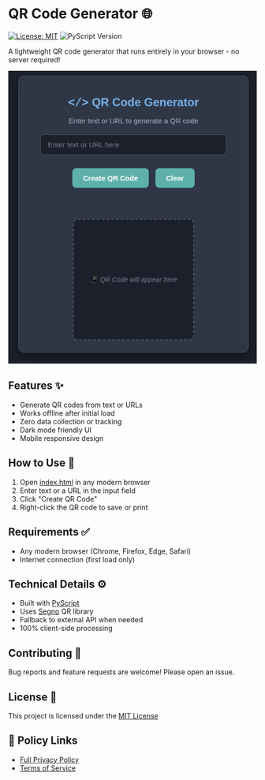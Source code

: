 # QR Code Generator 🌐

[![License: MIT](https://img.shields.io/badge/License-MIT-blue.svg)](LICENSE)
![PyScript Version](https://img.shields.io/badge/PyScript-v2025.5.1-green)

A lightweight QR code generator that runs entirely in your browser - no server required!

![QR Code Generator Screenshot](assets/screenshot.png)

## Features ✨
- Generate QR codes from text or URLs
- Works offline after initial load
- Zero data collection or tracking
- Dark mode friendly UI
- Mobile responsive design

## How to Use 🚀
1. Open [index.html](index.html) in any modern browser
2. Enter text or a URL in the input field
3. Click "Create QR Code"
4. Right-click the QR code to save or print

## Requirements ✅
- Any modern browser (Chrome, Firefox, Edge, Safari)
- Internet connection (first load only)

## Technical Details ⚙️
- Built with [PyScript](https://pyscript.net)
- Uses [Segno](https://segno.readthedocs.io) QR library
- Fallback to external API when needed
- 100% client-side processing

## Contributing 🤝
Bug reports and feature requests are welcome! Please open an issue.

## License 📄
This project is licensed under the [MIT License](LICENSE)

## **📌 Policy Links**  
- [Full Privacy Policy](PRIVACY.md)  
- [Terms of Service](TERMS.md)  
